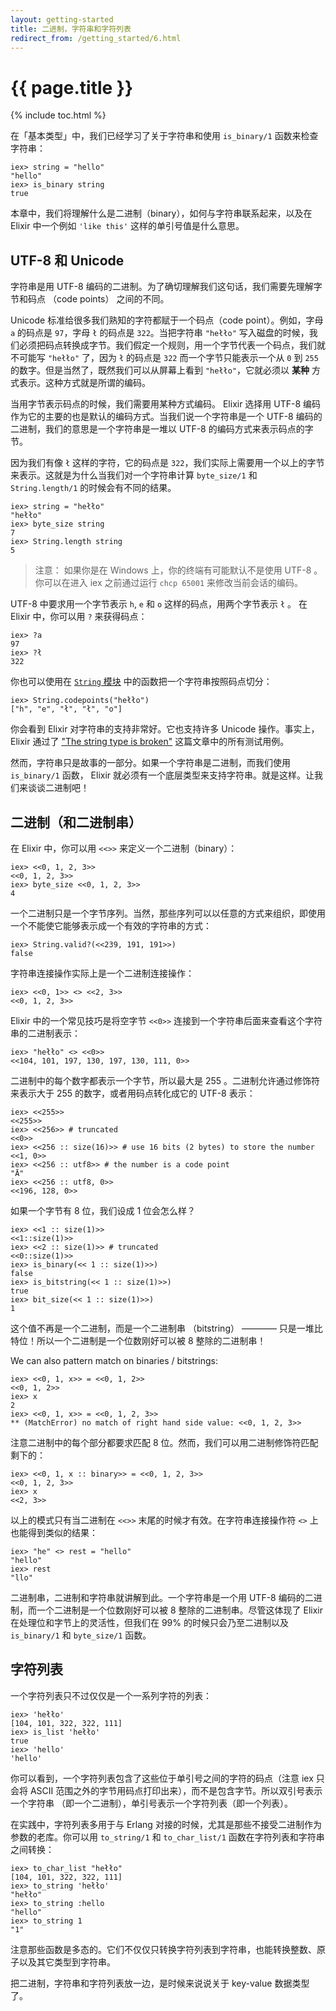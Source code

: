 ```yaml
---
layout: getting-started
title: 二进制，字符串和字符列表
redirect_from: /getting_started/6.html
---
```


# {{ page.title }}

{% include toc.html %}

在「基本类型」中，我们已经学习了关于字符串和使用 `is_binary/1` 函数来检查字符串：

```iex
iex> string = "hello"
"hello"
iex> is_binary string
true
```

本章中，我们将理解什么是二进制（binary），如何与字符串联系起来，以及在 Elixir 中一个例如 `'like this'` 这样的单引号值是什么意思。

## UTF-8 和 Unicode

字符串是用 UTF-8 编码的二进制。为了确切理解我们这句话，我们需要先理解字节和码点 （code points） 之间的不同。

Unicode 标准给很多我们熟知的字符都赋于一个码点（code point）。例如，字母 `a` 的码点是 `97`，字母 `ł` 的码点是 `322`。当把字符串 `"hełło"` 写入磁盘的时候，我们必须把码点转换成字节。我们假定一个规则，用一个字节代表一个码点，我们就不可能写 `"hełło"` 了，因为 `ł` 的码点是 `322` 而一个字节只能表示一个从 `0` 到 `255` 的数字。但是当然了，既然我们可以从屏幕上看到 `"hełło"`，它就必须以 **某种** 方式表示。这种方式就是所谓的编码。

当用字节表示码点的时候，我们需要用某种方式编码。 Elixir 选择用 UTF-8 编码作为它的主要的也是默认的编码方式。当我们说一个字符串是一个 UTF-8 编码的二进制，我们的意思是一个字符串是一堆以 UTF-8 的编码方式来表示码点的字节。

因为我们有像 `ł` 这样的字符，它的码点是 `322`，我们实际上需要用一个以上的字节来表示。这就是为什么当我们对一个字符串计算 `byte_size/1` 和 `String.length/1` 的时候会有不同的结果。

```iex
iex> string = "hełło"
"hełło"
iex> byte_size string
7
iex> String.length string
5
```

> 注意： 如果你是在 Windows 上，你的终端有可能默认不是使用 UTF-8 。你可以在进入 iex 之前通过运行 `chcp 65001` 来修改当前会话的编码。

UTF-8 中要求用一个字节表示 `h`, `e` 和 `o` 这样的码点，用两个字节表示 `ł` 。 在 Elixir 中，你可以用 `?` 来获得码点：

```iex
iex> ?a
97
iex> ?ł
322
```

你也可以使用在 [`String` 模块](/docs/stable/elixir/#!String.html) 中的函数把一个字符串按照码点切分：

```iex
iex> String.codepoints("hełło")
["h", "e", "ł", "ł", "o"]
```

你会看到 Elixir 对字符串的支持非常好。它也支持许多 Unicode 操作。事实上， Elixir 通过了 ["The string type is broken"](http://mortoray.com/2013/11/27/the-string-type-is-broken/) 这篇文章中的所有测试用例。

然而，字符串只是故事的一部分。如果一个字符串是二进制，而我们使用 `is_binary/1` 函数， Elixir 就必须有一个底层类型来支持字符串。就是这样。让我们来谈谈二进制吧！

## 二进制（和二进制串）

在 Elixir 中，你可以用 `<<>>` 来定义一个二进制（binary）：

```iex
iex> <<0, 1, 2, 3>>
<<0, 1, 2, 3>>
iex> byte_size <<0, 1, 2, 3>>
4
```

一个二进制只是一个字节序列。当然，那些序列可以以任意的方式来组织，即使用一个不能使它能够表示成一个有效的字符串的方式：

```iex
iex> String.valid?(<<239, 191, 191>>)
false
```

字符串连接操作实际上是一个二进制连接操作：

```iex
iex> <<0, 1>> <> <<2, 3>>
<<0, 1, 2, 3>>
```

Elixir 中的一个常见技巧是将空字节 `<<0>>` 连接到一个字符串后面来查看这个字符串的二进制表示：

```iex
iex> "hełło" <> <<0>>
<<104, 101, 197, 130, 197, 130, 111, 0>>
```

二进制中的每个数字都表示一个字节，所以最大是 255 。二进制允许通过修饰符来表示大于 255 的数字，或者用码点转化成它的 UTF-8 表示：

```iex
iex> <<255>>
<<255>>
iex> <<256>> # truncated
<<0>>
iex> <<256 :: size(16)>> # use 16 bits (2 bytes) to store the number
<<1, 0>>
iex> <<256 :: utf8>> # the number is a code point
"Ā"
iex> <<256 :: utf8, 0>>
<<196, 128, 0>>
```

如果一个字节有 8 位，我们设成 1 位会怎么样？

```iex
iex> <<1 :: size(1)>>
<<1::size(1)>>
iex> <<2 :: size(1)>> # truncated
<<0::size(1)>>
iex> is_binary(<< 1 :: size(1)>>)
false
iex> is_bitstring(<< 1 :: size(1)>>)
true
iex> bit_size(<< 1 :: size(1)>>)
1
```

这个值不再是一个二进制，而是一个二进制串 （bitstring） ———— 只是一堆比特位！所以一个二进制是一个位数刚好可以被 8 整除的二进制串！

We can also pattern match on binaries / bitstrings:

```iex
iex> <<0, 1, x>> = <<0, 1, 2>>
<<0, 1, 2>>
iex> x
2
iex> <<0, 1, x>> = <<0, 1, 2, 3>>
** (MatchError) no match of right hand side value: <<0, 1, 2, 3>>
```

注意二进制中的每个部分都要求匹配 8 位。然而，我们可以用二进制修饰符匹配剩下的：

```iex
iex> <<0, 1, x :: binary>> = <<0, 1, 2, 3>>
<<0, 1, 2, 3>>
iex> x
<<2, 3>>
```

以上的模式只有当二进制在 `<<>>` 末尾的时候才有效。在字符串连接操作符 `<>` 上也能得到类似的结果：

```iex
iex> "he" <> rest = "hello"
"hello"
iex> rest
"llo"
```

二进制串，二进制和字符串就讲解到此。一个字符串是一个用 UTF-8 编码的二进制，而一个二进制是一个位数刚好可以被 8 整除的二进制串。尽管这体现了 Elixir 在处理位和字节上的灵活性，但我们在 99% 的时候只会乃至二进制以及 `is_binary/1` 和 `byte_size/1` 函数。

## 字符列表

一个字符列表只不过仅仅是一个一系列字符的列表：

```iex
iex> 'hełło'
[104, 101, 322, 322, 111]
iex> is_list 'hełło'
true
iex> 'hello'
'hello'
```

你可以看到，一个字符列表包含了这些位于单引号之间的字符的码点（注意 iex 只会将 ASCII 范围之外的字节用码点打印出来），而不是包含字节。所以双引号表示一个字符串 （即一个二进制），单引号表示一个字符列表（即一个列表）。

在实践中，字符列表多用于与 Erlang 对接的时候，尤其是那些不接受二进制作为参数的老库。你可以用 `to_string/1` 和 `to_char_list/1` 函数在字符列表和字符串之间转换：

```iex
iex> to_char_list "hełło"
[104, 101, 322, 322, 111]
iex> to_string 'hełło'
"hełło"
iex> to_string :hello
"hello"
iex> to_string 1
"1"
```

注意那些函数是多态的。它们不仅仅只转换字符列表到字符串，也能转换整数、原子以及其它类型到字符串。

把二进制，字符串和字符列表放一边，是时候来说说关于 key-value 数据类型了。
